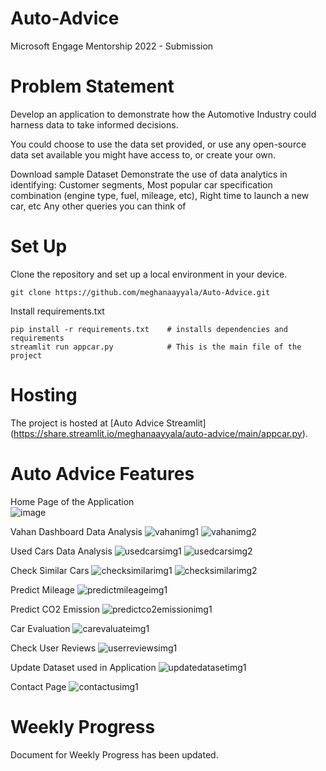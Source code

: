 # Auto-Advice
Microsoft Engage Mentorship 2022 - Submission 


# Problem Statement
Develop an application to demonstrate how the Automotive Industry could harness data to take informed decisions.

You could choose to use the data set provided, or use any open-source data set available you might have access to, or create your own.

Download sample Dataset
Demonstrate the use of data analytics in identifying:
Customer segments, Most popular car specification combination (engine type, fuel, mileage, etc), Right time to launch a new car, etc
Any other queries you can think of


# Set Up

Clone the repository and set up a local environment in your device. 

```
git clone https://github.com/meghanaayyala/Auto-Advice.git

```

Install requirements.txt

```
pip install -r requirements.txt    # installs dependencies and requirements
streamlit run appcar.py            # This is the main file of the project
```

# Hosting
The project is hosted at [Auto Advice Streamlit] (https://share.streamlit.io/meghanaayyala/auto-advice/main/appcar.py). 

# Auto Advice Features
Home Page of the Application
<br>
![image](https://user-images.githubusercontent.com/76214336/170860664-ac0b2688-b851-4016-886e-6c129f722d40.png)

Vahan Dashboard Data Analysis
![vahanimg1](https://user-images.githubusercontent.com/76214336/170861645-48c8540c-d3bf-48a5-a7fa-6cfd42cd4516.png)
![vahanimg2](https://user-images.githubusercontent.com/76214336/170861654-d142547e-023a-4978-8cc1-e044938d7e4c.png)

Used Cars Data Analysis
![usedcarsimg1](https://user-images.githubusercontent.com/76214336/170861676-841bf712-e5b2-4ad2-acfa-5f35c936a6b8.png)
![usedcarsimg2](https://user-images.githubusercontent.com/76214336/170861674-122074c7-f4e8-4bbe-8ff0-ae24769f3d86.png)

Check Similar Cars
![checksimilarimg1](https://user-images.githubusercontent.com/76214336/170861698-22c195d4-648c-4c92-a8c8-5e3cea4fa852.png)
![checksimilarimg2](https://user-images.githubusercontent.com/76214336/170861697-9044b891-4ab3-43ce-b5f9-5ebc813a9d76.png)

Predict Mileage
![predictmileageimg1](https://user-images.githubusercontent.com/76214336/170861711-42dd2c86-fd77-4604-8e5d-25bb3fe166fb.png)

Predict CO2 Emission
![predictco2emissionimg1](https://user-images.githubusercontent.com/76214336/170861725-0f38f0bb-c193-4744-b1a9-ddb5659e707a.png)

Car Evaluation
![carevaluateimg1](https://user-images.githubusercontent.com/76214336/170861734-91189a1c-3e37-4ffe-b17b-162cacc63407.png)

Check User Reviews
![userreviewsimg1](https://user-images.githubusercontent.com/76214336/170861748-181a93be-a91f-4ede-b40e-2d81fbfa6e0c.png)

Update Dataset used in Application
![updatedatasetimg1](https://user-images.githubusercontent.com/76214336/170861762-bb8866f4-ca16-4710-94f3-b10b7eb9240d.png)

Contact Page
![contactusimg1](https://user-images.githubusercontent.com/76214336/170861775-65e98f8e-1f18-43f2-a9f9-8c45975434c7.png)

# Weekly Progress
Document for Weekly Progress has been updated.



